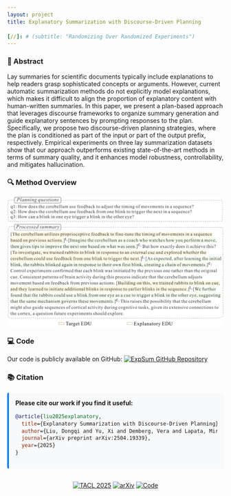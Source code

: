 ```yaml
---
layout: project
title: Explanatory Summarization with Discourse-Driven Planning

[//]: # (subtitle: "Randomizing Over Randomized Experiments")
---
```


<script src="https://cdn.mathjax.org/mathjax/latest/MathJax.js?config=TeX-AMS-MML_HTMLorMML" type="text/javascript"></script>

### 📄 Abstract

Lay summaries for scientific documents typically include explanations to help readers grasp sophisticated concepts or arguments. However, current automatic summarization methods do not explicitly model explanations, which makes it difficult to align the proportion of explanatory content with human-written summaries. In this paper, we present a plan-based approach that leverages discourse frameworks to organize summary generation and guide explanatory sentences by prompting responses to the plan. Specifically, we propose two discourse-driven planning strategies, where the plan is conditioned as part of the input or part of the output prefix, respectively. Empirical experiments on three lay summarization datasets show that our approach outperforms existing state-of-the-art methods in terms of summary quality, and it enhances model robustness, controllability, and mitigates hallucination.

### 🔍 Method Overview

<div style="display: flex; justify-content: center;">
    <img src="../assets/publications/TACL2025/expsum_framework.png" alt="ExpSum Framework.png" style="max-width:100%; width:800px;">
</div>

### 💻 Code

Our code is publicly available on GitHub: [<img src="https://img.shields.io/badge/GitHub-ExpSum-blue?logo=github" alt="ExpSum GitHub Repository">](https://github.com/dongqi-me/ExpSum)

### 📚 Citation

<div class="citation-box" style="background-color: #f8f9fa; border-left: 4px solid #007bff; padding: 15px; border-radius: 4px; margin: 20px 0;">
<strong>Please cite our work if you find it useful:</strong>

```bibtex
@article{liu2025explanatory,
  title={Explanatory Summarization with Discourse-Driven Planning},
  author={Liu, Dongqi and Yu, Xi and Demberg, Vera and Lapata, Mirella},
  journal={arXiv preprint arXiv:2504.19339},
  year={2025}
}
```
</div>

<div style="text-align: center; margin-top: 30px;">
    <a href="https://tacl2023.org" target="_blank"><img src="https://img.shields.io/badge/TACL-2025-blue" alt="TACL 2025"></a>
    <a href="https://arxiv.org/abs/2504.19339" target="_blank"><img src="https://img.shields.io/badge/arXiv-2504.19339-b31b1b" alt="arXiv"></a>
    <a href="https://github.com/dongqi-me/ExpSum" target="_blank"><img src="https://img.shields.io/badge/Code-Available%20Soon-yellow" alt="Code"></a>
</div>
